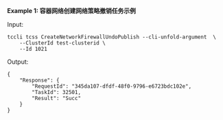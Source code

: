 **Example 1: 容器网络创建网络策略撤销任务示例**



Input: 

```
tccli tcss CreateNetworkFirewallUndoPublish --cli-unfold-argument  \
    --ClusterId test-clusterid \
    --Id 1021
```

Output: 
```
{
    "Response": {
        "RequestId": "345da107-dfdf-48f0-9796-e6723bdc102e",
        "TaskId": 32501,
        "Result": "Succ"
    }
}
```

